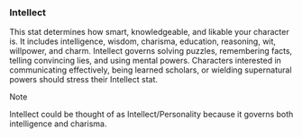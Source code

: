 ### Intellect
This stat determines how smart, knowledgeable, and likable your character is. It includes intelligence, wisdom, charisma, education, reasoning, wit, willpower, and charm. Intellect governs solving puzzles, remembering facts, telling convincing lies, and using mental powers. Characters interested in communicating effectively, being learned scholars, or wielding supernatural powers should stress their Intellect stat.

>[!note]
>Intellect could be thought of as Intellect/Personality because it governs both intelligence and charisma.

